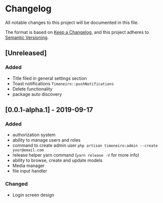 # Changelog
All notable changes to this project will be documented in this file.

The format is based on [Keep a Changelog](https://keepachangelog.com/en/1.0.0/),
and this project adheres to [Semantic Versioning](https://semver.org/spec/v2.0.0.html).

## [Unreleased]
### Added
- Title filed in general settings section
- Toast notifications `Timoneiro::pushNotifications`
- Delete functionality
- package auto discovery

## [0.0.1-alpha.1] - 2019-09-17
### Added
- authorization system
- ability to manage users and roles
- command to create admin user `php artisan timoneiro:admin --create your@email.com`
- release helper yarn command (`yarn release -V` for more info)
- ability to browse, create and update models
- Media manager
- file input handler

### Changed
- Login screen design
